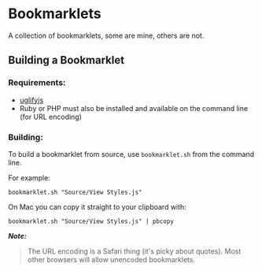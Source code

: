 # Bookmarklets

A collection of bookmarklets, some are mine, others are not.

## Building a Bookmarklet

### Requirements:

* [uglifyjs](https://github.com/mishoo/UglifyJS/)
* Ruby or PHP must also be installed and available on the command line (for URL encoding)

### Building:

To build a bookmarklet from source, use `bookmarklet.sh` from the command line.

For example:

    bookmarklet.sh "Source/View Styles.js"

On Mac you can copy it straight to your clipboard with:

    bookmarklet.sh "Source/View Styles.js" | pbcopy
    

***Note:***  
>The URL encoding is a Safari thing (it's picky about quotes).
>Most other browsers will allow unencoded bookmarklets.
